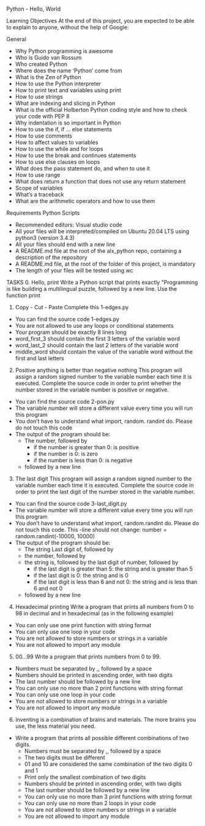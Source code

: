 Python - Hello, World

Learning Objectives
At the end of this project, you are expected to be able to explain to anyone, without the help of Google:

General
- Why Python programming is awesome
- Who is Guido van Rossum
- Who created Python
- Where does the name ‘Python’ come from
- What is the Zen of Python
- How to use the Python interpreter
- How to print text and variables using print
- How to use strings
- What are indexing and slicing in Python
- What is the official Holberton Python coding style and how to check your 	code with PEP 8
- Why indentation is so important in Python
- How to use the if, if ... else statements
- How to use comments
- How to affect values to variables
- How to use the while and for loops
- How to use the break and continues statements
- How to use else clauses on loops
- What does the pass statement do, and when to use it
- How to use range
- What does return a function that does not use any return statement
- Scope of variables
- What’s a traceback
- What are the arithmetic operators and how to use them

Requirements
Python Scripts
- Recommended editors: Visual studio code
- All your files will be interpreted/compiled on Ubuntu 20.04 LTS using 	   python3 (version 3.4.3)
- All your files should end with a new line
- A README.md file at the root of the alx_python repo, containing a description of the repository
- A README.md file, at the root of the folder of this project, is mandatory
- The length of your files will be tested using wc

TASKS
0. Hello, print
Write a Python script that prints exactly "Programming is like building a multilingual puzzle, followed by a new line. Use the function print

1. Copy - Cut - Paste
Complete this 1-edges.py
- You can find the source code 1-edges.py
- You are not allowed to use any loops or conditional statements
- Your program should be exactly 8 lines long
- word_first_3 should contain the first 3 letters of the variable word
- word_last_2 should contain the last 2 letters of the variable word
- middle_word should contain the value of the variable word without the first and last letters

2. Positive anything is better than negative nothing
This program will assign a random signed number to the variable number each time it is executed. Complete the source code in order to print whether the number stored in the variable number is positive or negative.
- You can find the source code 2-pon.py
- The variable number will store a different value every time you will run 	this program
- You don’t have to understand what import, random. randint do. Please do not touch this code
- The output of the program should be:
	-	The number, followed by
		-	if the number is greater than 0: is positive
		-	if the number is 0: is zero
		- 	if the number is less than 0: is negative
	- 	followed by a new line

3. The last digit
This program will assign a random signed number to the variable number each time it is executed. Complete the source code in order to print the last digit of the number stored in the variable number.
-	You can find the source code 3-last_digit.py
-	The variable number will store a different value every time you will run this program
-	You don’t have to understand what import, random.randint do. Please do not touch this code. This -line should not change: number = random.randint(-10000, 10000)
-	The output of the program should be:
	-	The string Last digit of, followed by
	-	the number, followed by
	-	the string is, followed by the last digit of number, followed by
		-	if the last digit is greater than 5: the string and is greater than 5
		-	if the last digit is 0: the string and is 0
		-	if the last digit is less than 6 and not 0: the string and is less than 6 and not 0
	-	followed by a new line

4. Hexadecimal printing
Write a program that prints all numbers from 0 to 98 in decimal and in hexadecimal (as in the following example)
-	You can only use one print function with string format
-	You can only use one loop in your code
-	You are not allowed to store numbers or strings in a variable
-	You are not allowed to import any module

5. 00...99
Write a program that prints numbers from 0 to 99.
-	Numbers must be separated by ,, followed by a space
-	Numbers should be printed in ascending order, with two digits
-	The last number should be followed by a new line
-	You can only use no more than 2 print functions with string format
-	You can only use one loop in your code
-	You are not allowed to store numbers or strings in a variable
-	You are not allowed to import any module

6. Inventing is a combination of brains and materials. The more brains you use, the less material you need.
-	Write a program that prints all possible different combinations of two digits.
	-	Numbers must be separated by ,, followed by a space	
	-	The two digits must be different
	-	01 and 10 are considered the same combination of the two digits 0 and 1
	-	Print only the smallest combination of two digits
	-	Numbers should be printed in ascending order, with two digits
	-	The last number should be followed by a new line
	-	You can only use no more than 3 print functions with string format
	-	You can only use no more than 2 loops in your code
	-	You are not allowed to store numbers or strings in a variable
	-	You are not allowed to import any module